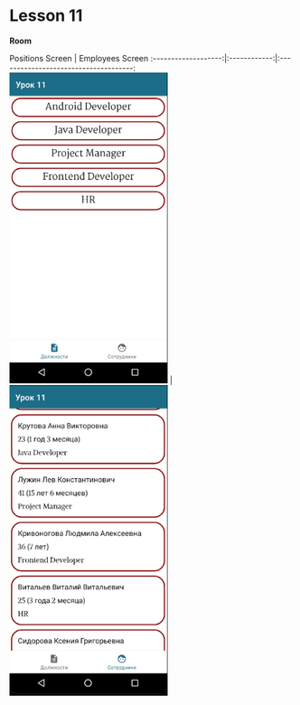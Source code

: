 # Lesson 11

**Room**

Positions Screen | Employees Screen
:-------------------:|:------------:|:-------------------------------------:
<img src="screenshots/1.png" width="280" height="550"> | <img src="screenshots/2.png" width="280" height="550">